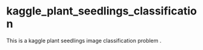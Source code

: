 # kaggle_plant_seedlings_classification
This is a kaggle plant seedlings image classification problem .
